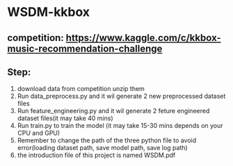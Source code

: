 # WSDM-kkbox
## competition: https://www.kaggle.com/c/kkbox-music-recommendation-challenge
## Step:
1. download data from competition unzip them
2. Run data_preprocess.py and it wil generate 2 new preprocessed dataset files
3. Run feature_engineering.py and it wil generate 2 feture engineered dataset files(it may take 40 mins)
4. Run train.py to train the model (it may take 15-30 mins depends on your CPU and GPU)
5. Remember to change the path of the three python file to avoid error(loading dataset path, save model path, save log path)
6. the introduction file of this project is named WSDM.pdf
